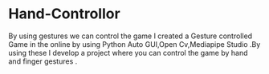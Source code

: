 # Hand-Controllor
By using gestures we can control the game 
I created a Gesture controlled Game in the online by using Python Auto GUI,Open Cv,Mediapipe Studio .By using these I develop a project where you can control the game by hand and finger gestures .
